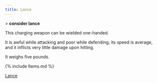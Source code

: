 ```yaml
---
title: Lance
---
```


\> **consider lance**

This charging weapon can be wielded one-handed.

It is awful while attacking and poor while defending; its speed is
average, and it inflicts very little damage upon hitting.

It weighs five pounds.

{% include Items.md %}

[Lance](Category:_Charging_weapons "wikilink")